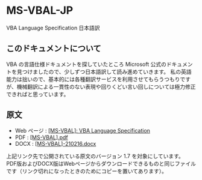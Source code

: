 # MS-VBAL-JP
VBA Language Specification 日本語訳

## このドキュメントについて
VBA の言語仕様ドキュメントを探していたところ Microsoft 公式のドキュメントを見つけましたので、少しずつ日本語訳して読み進めていきます。 
私の英語能力は拙いので、基本的には各種翻訳サービスを利用させてもらうつもりですが、機械翻訳による一貫性のない表現や回りくどい言い回しについては極力修正できればと思っています。  

## 原文
- Web ページ : [[MS-VBAL]: VBA Language Specification](https://learn.microsoft.com/en-us/openspecs/microsoft_general_purpose_programming_languages/ms-vbal/d5418146-0bd2-45eb-9c7a-fd9502722c74?redirectedfrom=MSDN)
- PDF : [[MS-VBAL].pdf](./org/[MS-VBAL].pdf)
- DOCX : [[MS-VBAL]-210216.docx](./org/[MS-VBAL]-210216.docx)

上記リンク先で公開されている原文のバージョン 1.7 を対象にしています。  
PDF版およびDOCX版はWebページからダウンロードできるものと同じファイルです（リンク切れになったときのためにコピーを置いてあります）。  
